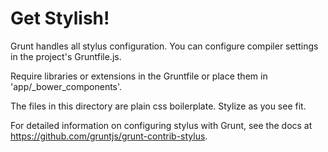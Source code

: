 # Get Stylish!

Grunt handles all stylus configuration. You can configure compiler 
settings in the project's Gruntfile.js.

Require libraries or extensions in the Gruntfile or place them in 
'app/_bower_components'.

The files in this directory are plain css boilerplate. Stylize as you see fit.

For detailed information on configuring stylus with Grunt, see the docs 
at https://github.com/gruntjs/grunt-contrib-stylus.
